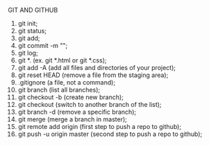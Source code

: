 GIT AND GITHUB 

1) git init;
2) git status;
3) git add;
4) git commit -m "";
5) git log;
6) git *.<file extention> (ex. git *.html or git *.css);
7) git add -A (add all files and directories of your project);
8) git reset HEAD <filename> (remove a file from the staging area);
9) .gitignore (a file, not a command);
10) git branch (list all branches);
11) git checkout -b <branchname> (create new branch);
12) git checkout <branchname> (switch to another branch of the list);
13) git branch -d <branchname> (remove a specific branch);
14) git merge <branchname> (merge a branch in master);
15) git remote add origin <url> (first step to push a repo to github);
16) git push -u origin master (second step to push a repo to github);